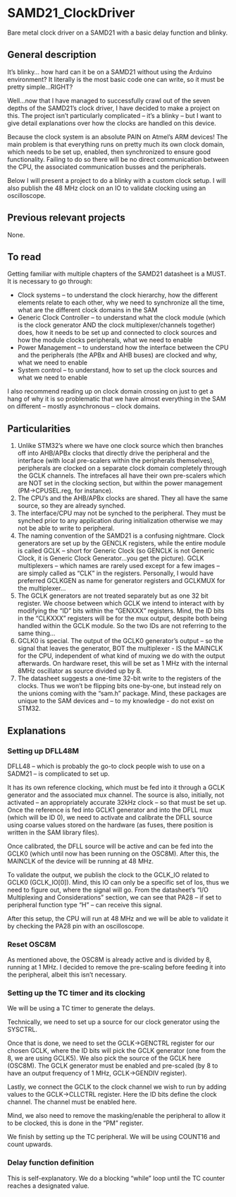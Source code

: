 # SAMD21_ClockDriver
Bare metal clock driver on a SAMD21 with a basic delay function and blinky.

## General description
It’s blinky… how hard can it be on a SAMD21 without using the Arduino environment? It literally is the most basic code one can write, so it must be pretty simple…RIGHT?

Well…now that I have managed to successfully crawl out of the seven depths of the SAMD21’s clock driver, I have decided to make a project on this. The project isn’t particularly complicated – it’s a blinky – but I want to give detail explanations over how the clocks are handled on this device.

Because the clock system is an absolute PAIN on Atmel’s ARM devices! The main problem is that everything runs on pretty much its own clock domain, which needs to be set up, enabled, then synchronized to ensure good functionality. Failing to do so there will be no direct communication between the CPU, the associated communication busses and the peripherals.

Below I will present a project to do a blinky with a custom clock setup. I will also publish the 48 MHz clock on an IO to validate clocking using an oscilloscope.

## Previous relevant projects
None.

## To read
Getting familiar with multiple chapters of the SAMD21 datasheet is a MUST.
It is necessary to go through:
- Clock systems – to understand the clock hierarchy, how the different elements relate to each other, why we need to synchronize all the time, what are the different clock domains in the SAM
- Generic Clock Controller – to understand what the clock module (which is the clock generator AND the clock multiplexer/channels together) does, how it needs to be set up and connected to clock sources and how the module clocks peripherals, what we need to enable
- Power Management – to understand how the interface between the CPU and the peripherals (the APBx and AHB buses) are clocked and why, what we need to enable
- System control – to understand, how to set up the clock sources and what we need to enable

I also recommend reading up on clock domain crossing on just to get a hang of why it is so problematic that we have almost everything in the SAM on different – mostly asynchronous – clock domains.

## Particularities
1) Unlike STM32’s where we have one clock source which then branches off into AHB/APBx clocks that directly drive the peripheral and the interface (with local pre-scalers within the peripherals themselves), peripherals are clocked on a separate clock domain completely through the GCLK channels. The intrefaces all have their own pre-scalers which are NOT set in the clocking section, but within the power management (PM->CPUSEL.reg, for instance).
2) The CPU’s and the AHB/APBx clocks are shared. They all have the same source, so they are already synched.
3) The interface/CPU may not be synched to the peripheral. They must be synched prior to any application during initialization otherwise we may not be able to write to peripheral.
4) The naming convention of the SAMD21 is a confusing nightmare. Clock generators are set up by the GENCLK registers, while the entire module is called GCLK – short for Generic Clock (so GENCLK is not Generic Clock, it is Generic Clock Generator…you get the picture). GCLK multiplexers – which names are rarely used except for a few images – are simply called as “CLK” in the registers. Personally, I would have preferred GCLKGEN as name for generator registers and GCLKMUX for the multiplexer…
5) The GCLK generators are not treated separately but as one 32 bit register. We choose between which GCLK we intend to interact with by modifying the “ID” bits within the “GENXXX” registers. Mind, the ID bits in the “CLKXXX” registers will be for the mux output, despite both being handled within the GCLK module. So the two IDs are not referring to the same thing…
6) GCLK0 is special. The output of the GCLK0 generator’s output – so the signal that leaves the generator, BOT the multiplexer - IS the MAINCLK for the CPU, independent of what kind of muxing we do with the output afterwards. On hardware reset, this will be set as 1 MHz with the internal 8MHz oscillator as source divided up by 8.
7) The datasheet suggests a one-time 32-bit write to the registers of the clocks. Thus we won’t be flipping bits one-by-one, but instead rely on the unions coming with the “sam.h” package. Mind, these packages are unique to the SAM devices and – to my knowledge - do not exist on STM32.

## Explanations
### Setting up DFLL48M
DFLL48 – which is probably the go-to clock people wish to use on a SADM21 – is complicated to set up.

It has its own reference clocking, which must be fed into it through a GCLK generator and the associated mux channel. The source is also, initially, not activated – an appropriately accurate 32kHz clock – so that must be set up. Once the reference is fed into GCLK1 generator and into the DFLL mux (which will be ID 0), we need to activate and calibrate the DFLL source using coarse values stored on the hardware (as fuses, there position is written in the SAM library files).

Once calibrated, the DFLL source will be active and can be fed into the GCLK0  (which until now has been running on the OSC8M). After this, the MAINCLK of the device will be running at 48 MHz.

To validate the output, we publish the clock to the GCLK_IO related to GCLK0 (GCLK_IO[0]). Mind, this IO can only be a specific set of Ios, thus we need to figure out, where the signal will go. From the datasheet’s “I/O Multiplexing and Considerations” section, we can see that PA28 – if set to peripheral function type “H” – can receive this signal.

After this setup, the CPU will run at 48 MHz and we will be able to validate it by checking the PA28 pin with an oscilloscope.

### Reset OSC8M
As mentioned above, the OSC8M is already active and is divided by 8, running at 1 MHz. I decided to remove the pre-scaling before feeding it into the peripheral, albeit this isn’t necessary.

### Setting up the TC timer and its clocking
We will be using a TC timer to generate the delays.

Technically, we need to set up a source for our clock generator using the SYSCTRL.

Once that is done, we need to set the GCLK->GENCTRL register for our chosen GCLK, where the ID bits will pick the GCLK generator (one from the 8, we are using GCLK5). We also pick the source of the GCLK here (OSC8M). The GCLK generator must be enabled and pre-scaled (by 8 to have an output frequency of 1 MHz, GCLK->GENDIV register).

Lastly, we connect the GCLK to the clock channel we wish to run by adding values to the GCLK->CLLCTRL register. Here the ID bits define the clock channel. The channel must be enabled here.

Mind, we also need to remove the masking/enable the peripheral to allow it to be clocked, this is done in the “PM” register.

We finish by setting up the TC peripheral. We will be using COUNT16 and count upwards.  

### Delay function definition
This is self-explanatory. We do a blocking “while” loop until the TC counter reaches a designated value.

